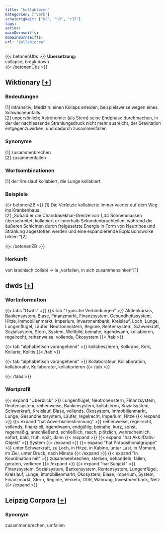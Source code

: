 ```yaml
---
title: "kollabieren"
kategorien: ["Verb"]
schwierigkeit: ["k2", "h3", "r15"]
tags:
series:
mainDornseiffs:
domainDornseiffs:
url: "kollabieren"
---
```


{{< betonenÜbs >}}
**Übersetzung:**  
collapse, break down  
{{< /betonenÜbs >}}

## Wiktionary [[+](https://de.wiktionary.org/wiki/kollabieren)]

### Bedeutungen
[1] intransitiv; Medizin: einen Kollaps erleiden, beispielsweise wegen eines Schwächeanfalls  
[2] unpersönlich; Astronomie: (als Stern) seine Endphase durchmachen, in der der nachlassende Strahlungsdruck nicht mehr ausreicht, der Gravitation entgegenzuwirken, und dadurch zusammenfallen  

### Synonyme
[1] zusammenbrechen  
[2] zusammenfallen  

### Wortkombinationen
[1] der Kreislauf kollabiert, die Lunge kollabiert  

### Beispiele
{{< betonenZB >}}
[1] Die Verletzte kollabierte immer wieder auf dem Weg ins Krankenhaus.  
[2] „Sobald er die Chandrasekhar-Grenze von 1,44 Sonnenmassen überschreitet, kollabiert er innerhalb Sekundenbruchteilen, während die äußeren Schichten durch freigesetzte Energie in Form von Neutrinos und Strahlung abgestoßen werden und eine expandierende Explosionswolke bilden.“[2]  

{{< /betonenZB >}}
### Herkunft
von lateinisch collabi → la „verfallen, in sich zusammensinken“[1]  



## dwds [[+](https://www.dwds.de/wb/kollabieren)]

### Wortinformation
{{< tabs "Dwds" >}}
{{< tab "Typische Verbindungen" >}}
Aktienkursus, Bankensystem, Blase, Finanzmarkt, Finanzsystem, Gesundheitssystem, Hitze, Immobilienmarkt, Imperium, Investmentbank, Kreislauf, Loch, Lunge, Lungenflügel, Läufer, Neutronenstern, Regime, Rentensystem, Schwerkraft, Sozialsystem, Stern, System, Weltbild, beinahe, irgendwann, kollabieren, regelrecht, reihenweise, vollends, Ökosystem
{{< /tab >}}

{{< tab "alphabetisch vorangehend" >}}
kollabeszieren, Kolkrabe, Kolk, Koliurie, Kolitis
{{< /tab >}}

{{< tab "alphabetisch vorangehend" >}}
Kollaborateur, Kollaboration, kollaborativ, Kollaborator, kollaborieren
{{< /tab >}}

{{< /tabs >}}

### Wortprofil
{{< expand "Überblick" >}} Lungenflügel, Neutronenstern, Finanzsystem, Rentensystem, reihenweise, Bankensystem, kollabieren, Sozialsystem, Schwerkraft, Kreislauf, Blase, vollends, Ökosystem, Immobilienmarkt, Lunge, Gesundheitssystem, Läufer, regelrecht, Imperium, Hitze {{< /expand >}}
{{< expand "hat Adverbialbestimmung" >}} reihenweise, regelrecht, vollends, finanziell, irgendwann, endgültig, beinahe, kurz, sonst, regelmäßig, anschließend, schließlich, rasch, plötzlich, wahrscheinlich, sofort, bald, früh, spät, dann {{< /expand >}}
{{< expand "hat Akk./Dativ-Objekt" >}} System {{< /expand >}}
{{< expand "hat Präpositionalgruppe" >}} unter Schwerkraft, zu Loch, in Hitze, in Kabine, unter Last, in Moment, im Ziel, unter Druck, nach Minute {{< /expand >}}
{{< expand "in Koordination mit" >}} zusammenbrechen, sterben, behandeln, fallen, geraten, verlieren {{< /expand >}}
{{< expand "hat Subjekt" >}} Finanzsystem, Sozialsystem, Bankensystem, Rentensystem, Lungenflügel, Kreislauf, Lunge, Immobilienmarkt, Ökosystem, Blase, Imperium, System, Finanzmarkt, Stern, Regime, Verkehr, DDR, Währung, Investmentbank, Netz {{< /expand >}}

## Leipzig Corpora [[+](https://corpora.uni-leipzig.de/en/res?word=kollabieren&corpusId=deu_newscrawl-public_2018)]


### Synonym
zusammenbrechen, umfallen

